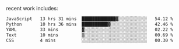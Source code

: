 
<!--<img width="1415" height="100" alt="blu" src="https://github.com/rdsilva01/rdsilva01/assets/101207588/deb060e5-d035-4f09-b511-e3f50605b207">-->

<!-- \> Enthusiastic about developing and building solutions <br>
\> Computer Science and Engineering @ UBI -->

<!-- <a href="https://www.rodrigosilva.live/">personal website</a> 🏁 -->

<!-- ![](https://komarev.com/ghpvc/?username=rdsilva01) -->

recent work includes:
<!--START_SECTION:waka-->

```txt
JavaScript   13 hrs 31 mins  █████████████▓░░░░░░░░░░░   54.12 %
Python       10 hrs 36 mins  ██████████▓░░░░░░░░░░░░░░   42.46 %
YAML         33 mins         ▓░░░░░░░░░░░░░░░░░░░░░░░░   02.22 %
Text         10 mins         ▒░░░░░░░░░░░░░░░░░░░░░░░░   00.69 %
CSS          4 mins          ░░░░░░░░░░░░░░░░░░░░░░░░░   00.30 %
```

<!--END_SECTION:waka-->

